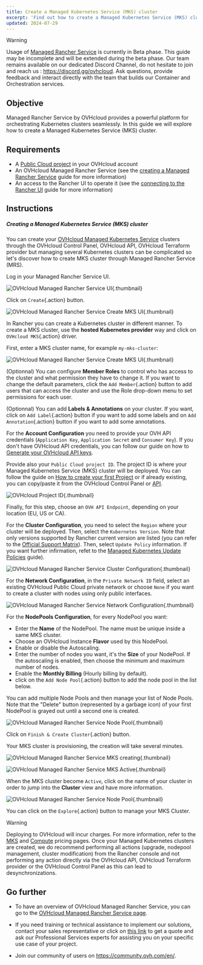 ```yaml
---
title: Create a Managed Kubernetes Service (MKS) cluster
excerpt: 'Find out how to create a Managed Kubernetes Service (MKS) cluster on a Managed Rancher Service'
updated: 2024-07-29
---
```


> [!warning]
>
> Usage of [Managed Rancher Service](https://labs.ovhcloud.com/en/managed-rancher-service/) is currently in Beta phase.
> This guide may be incomplete and will be extended during the beta phase. Our team remains available on our dedicated Discord Channel, do not hesitate to join and reach us : <https://discord.gg/ovhcloud>. Ask questions, provide feedback and interact directly with the team that builds our Container and Orchestration services.
>

## Objective

Managed Rancher Service by OVHcloud provides a powerful platform for orchestrating Kubernetes clusters seamlessly. In this guide we will explore how to create a Managed Kubernetes Service (MKS) cluster.

## Requirements

- A [Public Cloud project](https://www.ovhcloud.com/fr-ca/public-cloud/) in your OVHcloud account
- An OVHcloud Managed Rancher Service (see the [creating a Managed Rancher Service](/pages/public_cloud/containers_orchestration/managed_rancher_service/create-update-rancher) guide for more information)
- An access to the Rancher UI to operate it (see the [connecting to the Rancher UI](/pages/public_cloud/containers_orchestration/managed_rancher_service/create-update-rancher) guide for more information)

## Instructions

##### Creating a Managed Kubernetes Service (MKS) cluster

You can create your [OVHcloud Managed Kubernetes Service](https://www.ovhcloud.com/fr-ca/public-cloud/kubernetes/) clusters through the OVHcloud Control Panel, OVHcloud API, OVHcloud Terraform provider but managing several Kubernetes clusters can be complicated so let's discover how to create MKS cluster through Managed Rancher Service (MRS).

Log in your Managed Rancher Service UI.

![OVHcloud Managed Rancher Service UI](images/rancher-ui.png){.thumbnail}

Click on `Create`{.action} button.

![OVHcloud Managed Rancher Service Create MKS UI](images/rancher-create.png){.thumbnail}

In Rancher you can create a Kubernetes cluster in different manner. To create a MKS cluster, use the **hosted Kubernetes provider** way and click on `OVHcloud MKS`{.action} driver.

First, enter a MKS cluster name, for example `my-mks-cluster`:

![OVHcloud Managed Rancher Service Create MKS UI](images/rancher-mks-name.png){.thumbnail}

(Optionnal) You can configure **Member Roles** to control who has access to the cluster and what permission they have to change it. If you want to change the default parameters, click the `Add Member`{.action} button to add users that can access the cluster and use the Role drop-down menu to set permissions for each user.

(Optionnal) You can add **Labels & Annotations** on your cluster. If you want, click on `Add Label`{.action} button if you want to add some labels and on `Add Annotation`{.action} button if you want to add some annotations.

For the **Account Configuration** you need to provide your OVH API credentials (`Application Key`, `Application Secret` and `Consumer Key`).
If you don't have OVHcloud API credentials, you can follow our guide on how to [Generate your OVHcloud API keys](/pages/manage_and_operate/api/first-steps#advanced-usage-pair-ovhcloud-apis-with-an-application).

Provide also your `Public Cloud project ID`. The project ID is where your Managed Kubernetes Service (MKS) cluster will be deployed. You can follow the guide on [How to create your first Project](/pages/public_cloud/compute/create_a_public_cloud_project) or if already existing, you can copy/paste it from the OVHcloud Control Panel or [API](https://eu.api.ovh.com/console-preview/?section=%2Fcloud&branch=v1#get-/cloud/project).

![OVHcloud Project ID](images/project-id.png){.thumbnail}

Finally, for this step, choose an `OVH API Endpoint`, depending on your location (EU, US or CA).

For the **Cluster Configuration**, you need to select the `Region` where your cluster will be deployed. Then, select the `Kubernetes Version`. Note that only versions supported by Rancher current version are listed (you can refer to the [Official Support Matrix](https://www.suse.com/suse-rancher/support-matrix/all-supported-versions)). Then, select `Update Policy` information. If you want further infirmation, refet to the [Managed Kubernetes Update Policies](/pages/public_cloud/containers_orchestration/managed_kubernetes/change-security-update) guide).

![OVHcloud Managed Rancher Service Cluster Configuration](images/cluster-config.png){.thumbnail}

For the **Network Configuration**, in the `Private Network ID` field, select an existing OVHcloud Public Cloud private network or choose `None` if you want to create a cluster with nodes using only public interfaces.

![OVHcloud Managed Rancher Service Network Configuration](images/network-config.png){.thumbnail}

For the **NodePools Configuration**, for every NodePool you want:
- Enter the **Name** of the NodePool. The name must be unique inside a same MKS cluster.
- Choose an OVHcloud Instance **Flavor** used by this NodePool.
- Enable or disable the Autoscaling.
- Enter the number of nodes you want, it's the **Size** of your NodePool. If the autoscaling is enabled, then choose the minimum and maximum number of nodes.
- Enable the **Monthly Billing** (Hourly billing by default).
- click on the `Add Node Pool`{.action} button to add the node pool in the list below.

You can add multiple Node Pools and then manage your list of Node Pools. Note that the "Delete" button (represented by a garbage icon) of your first NodePool is grayed out until a second one is created.

![OVHcloud Managed Rancher Service Node Pool](images/nodepool.png){.thumbnail}

Click on `Finish & Create Cluster`{.action} button.

Your MKS cluster is provisioning, the creation will take several minutes. 

![OVHcloud Managed Rancher Service MKS creating](images/mks-creating.png){.thumbnail}

![OVHcloud Managed Rancher Service MKS Active](images/mks-active.png){.thumbnail}

When the MKS cluster become `Active`, click on the name of your cluster in order to jump into the **Cluster** view and have more information.

![OVHcloud Managed Rancher Service Node Pool](images/mycluster.png){.thumbnail}

You can click on the `Explore`{.action} button to manage your MKS Cluster.

> [!warning]
>
> Deploying to OVHcloud will incur charges. For more information, refer to the [MKS](https://www.ovhcloud.com/fr-ca/public-cloud/prices/#568) and [Compute](https://www.ovhcloud.com/fr-ca/public-cloud/prices/) pricing pages.
> Once your Managed Kubernetes clusters are created, we do recommend performing all actions (upgrade, nodepool management, cluster modification) from the Rancher console and not performing any action directly via the OVHcloud API, OVHcloud Terraform provider or the OVHcloud Control Panel as this can lead to desynchronizations.
>

## Go further

- To have an overview of OVHcloud Managed Rancher Service, you can go to the [OVHcloud Managed Rancher Service page](https://www.ovhcloud.com/fr-ca/public-cloud/managed-rancher-service/).

- If you need training or technical assistance to implement our solutions, contact your sales representative or click on [this link](https://www.ovhcloud.com/fr-ca/professional-services/) to get a quote and ask our Professional Services experts for assisting you on your specific use case of your project.

- Join our community of users on <https://community.ovh.com/en/>.